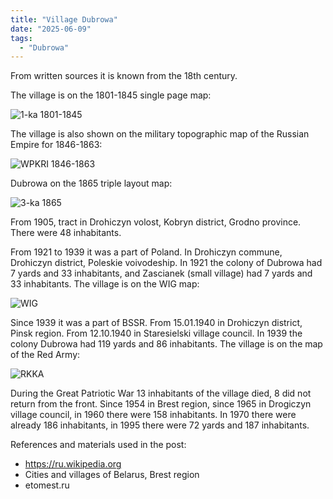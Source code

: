 ```yaml
---
title: "Village Dubrowa"
date: "2025-06-09"
tags: 
  - "Dubrowa"
---
```


From written sources it is known from the 18th century. 

The village is on the 1801-1845 single page map:

![1-ka 1801-1845](https://github.com/user-attachments/assets/10ce8c8e-eccf-46ff-b039-bd9359df63c3)

The village is also shown on the military topographic map of the Russian Empire for 1846-1863:

![WPKRI 1846-1863](https://github.com/user-attachments/assets/aba6b1eb-3bee-4bc5-9d74-5cdef799dbe2)

Dubrowa on the 1865 triple layout map:

![3-ka 1865](https://github.com/user-attachments/assets/95f97a2a-ca03-4c40-b403-08a01b097bb9)

From 1905, tract in Drohiczyn volost, Kobryn district, Grodno province. There were 48 inhabitants. 

From 1921 to 1939 it was a part of Poland. In Drohiczyn commune, Drohiczyn district, Poleskie voivodeship. In 1921 the colony of Dubrowa had 7 yards and 33 inhabitants, and Zascianek (small village) had 7 yards and 33 inhabitants. The village is on the WIG map:

![WIG](https://github.com/user-attachments/assets/3c9a2415-fd32-4621-bbc4-22057366dffa)

Since 1939 it was a part of BSSR. From 15.01.1940 in Drohiczyn district, Pinsk region. From 12.10.1940 in Staresielski village council. In 1939 the colony Dubrowa had 119 yards and 86 inhabitants. The village is on the map of the Red Army:

![RKKA](https://github.com/user-attachments/assets/f895d0eb-d812-4849-a92b-d773414d260a)

During the Great Patriotic War 13 inhabitants of the village died, 8 did not return from the front. Since 1954 in Brest region, since 1965 in Drogiczyn village council, in 1960 there were 158 inhabitants. In 1970 there were already 186 inhabitants, in 1995 there were 72 yards and 187 inhabitants.

References and materials used in the post:
- https://ru.wikipedia.org
- Cities and villages of Belarus, Brest region
- etomest.ru
